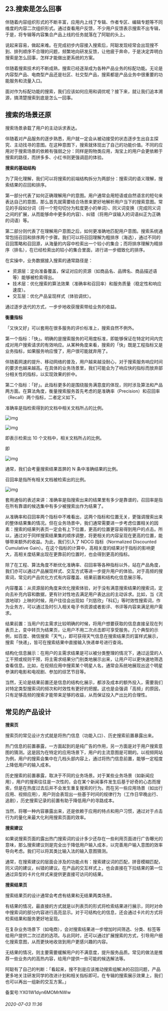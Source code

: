 ## 23.搜索是怎么回事
伴随着内容组织形式的不断丰富，应用内上线了专辑、作者专区、编辑专题等不同维度的内容二次组织形式。通过查看用户反馈，不少用户反馈表示搜索不出专辑，于是，将专辑等内容集合产品上线的任务就落在了阿聪的头上。 


说起来容易，做起来难。在完成初步内容接入搜索后，阿聪发现经常会出现搜不到、排列顺序不合理的问题，频繁地向研发反馈，让他疲于奔命，于是决定弄明白搜索是怎么回事，怎样才能做出更系统的方案。 


伴随着搜索技术的不断成熟，搜索已经逐渐成为各种产品业务的标配功能。无论是内容型产品、电商型产品还是社区、社交型产品，搜索都是产品业务中很重要的功能服务和流量入口。 


面对作为标配功能的搜索，我们应该如何应用和调优呢？接下来，就让我们追本溯源，搞清楚搜索到底是怎么一回事。 


搜索的场景还原
-------


搜索场景承载了用户的主动诉求表达。 


伴随着对产品服务的逐步熟悉，用户就一定会从被动接受的状态逐步生出自主探究、主动找寻的意图。在这种意图下，搜索就体现出了自己的功能价值。不同的应用对于搜索场景的依赖有强弱之分：同样是购物类应用，淘宝上的用户会更依赖于搜索的路径，而拼多多、小红书则更强调逛的体验。 


**搜索的基础结构**


为了简化理解，我们可以将搜索的前端结构拆分为两部分：搜索词的语义理解，搜索结果的召回和排序。 


第一部分代表了如何正确理解用户的意图。用户通常会用短语或自然语言的短句来表达自己的意图，那么首先就需要结合场景来更好地解析用户当下的搜索意图。常见的手段如分词（将一个短句切分为粒度更小的单词）、同义词变换（完成同义词之间的扩展，从而能够命中更多的内容）、纠错（将用户误输入的词语纠正为正确的词语）等。 


第二部分则代表了在理解用户意图之后，如何更准确地匹配用户意图。搜索系统通常包括召回和排序两个步骤。我们可以将召回理解为粗排序（海选），通过不同的召回策略和召回源，从海量的内容中检索出一个较小的集合；而将排序理解为精排序（排名），在已经检索出的较小的集合里面，进行进一步细致化的排序。 


在实操中，业务数据接入搜索的通常路径是： 


* 资源层：定向准备覆盖，保证对应的资源（如商品名、品牌名、商品描述语等）能够被检索得出。
* 技术层：优化搜索的算法效果（准确率和召回率）和服务质量（稳定性和响应速度）。
* 交互层：优化产品呈现样式（体验调优）。

通过逐步迭代的方式，一步步地收获搜索带给业务的收益。 


**衡量指标**


「又快又好」可以套用在很多服务的评价标准上，搜索自然不例外。 


第一个指标：「快」。明确的是搜索服务的可用度标准，即能够保证在特定时间内完成对用户搜索请求的有效响应。从某种角度来看，搜索的「快」既是工程指标又是业务指标，如果服务响应慢了，用户很可能就弃用了。 


伴随着网速的提升、移动网络的普及，用户越来越没耐心，对于搜索服务响应时间的要求也越来越高。在具体的业务场景里，我们可能会为了响应快的指标而放弃部分相关性的指标，以实现效果的折中。 


第二个指标：「好」。此指标更多的是围绕服务满意度的体现，同时涉及算法和产品两方面。在算法角度，衡量搜索服务首先考虑的是准确率（Precision）和召回率（Recall）两个指标，二者定义如下。 


准确率是指检索得到的文档中相关文档所占的比例。 


  



![img](https://pic3.zhimg.com/v2-d4e695ad09d52a943e67ed03a8d2192c.webp)

  



  



![img](https://pic3.zhimg.com/v2-07d5a56ed74ba0e5eeeddbfbaa461752.webp)

即表示检索出 10 个文档中，相关文档所占的比例。 


即  


![img](https://pic3.zhimg.com/v2-1d9b6e307f55f81d6077d7e23d22c5e5.webp)

通常，我们会考量搜索结果首屏的 N 条中准确结果的比例。 


召回率是指所有相关文档被检索出的比例。 


  



![img](https://pic1.zhimg.com/v2-2e11992d6913b4824c53f7565513aa78.webp)

  



套用通俗的表述来讲：准确率是指搜索出来的结果里有多少是靠谱的，召回率是指在所有靠谱的候选集中有多少被搜索出作为结果了。 


从准确率和召回率两个指标中不难看出，这两个指标和位置无关，更强调搜索出来的整体结果集的情况。但在业务场景中，我们通常需要进一步考虑位置相关的因素：搜索的结果列表页一定会有上下位置，更高的位置更容易得到用户的点击。所以，通过对于同样搜索结果集的顺序调整，将更相关的内容呈现在更高的位置，能够带来额外的收益。为此，我们引入了 NDCG 指标（Normalized Discounted Cumulative Gain）。在这个指标的计算中，高相关度的结果对于指标的影响更大，高相关度结果出现在更靠前的位置时，也会得到更高的指标。 


除了在工程、算法角度不断优化准确率、召回率等各种指标以外，站在产品角度，我们亦可以通过产品展现样式、交互方式等进一步提升用户的体验。对于高频的搜索词，常见的产品优化方式有内容覆盖、结果前置和结构化信息展示等。 


内容覆盖：从资源层的角度来优化搜索体验，对于没有满意搜索结果的搜索词，定向去补充内容和数据，更有针对性地去满足用户表达出的主动诉求。比如，当《流浪地球》上映的时候，用户往往会出现如「刘慈欣」「科幻」等时效性搜索词，作为业务方，可以通过及时引入相关电子书资源或者影评、书评等内容来满足用户需求。 


结果前置：当用户的主需求比较明确的时候，将用户想要获取的信息直接呈现在列表页上，变中转页为结果页，让用户不用二次点击即可享受服务。几个典型的示例，如百度、微信搜索「天气」，即可获得天气信息在搜索结果页的富样式展示，搜索「快递」，皆可在搜索结果中直接输入快递单号进行查询。 


结构化信息展示：在用户的主需求结果是可以被分类整理的情况下，通过运营的人工干预或规则干预，将主需求结果分门别类地展示出来，让用户可以更快速地筛选查看信息。比如，在视频应用中搜索某个明星人名，通常会系统地展现出这个明星参演的电影和电视剧、参加的综艺节目等。 


当然，无论是结果前置还是信息的结构化展示，都涉及成本的额外投入，需要我们对特定类型搜索词的频次和时效性有更好的把握。这也是会强调「高频」的原因，只有足够高频的搜索才能带来足够的收益，从而保证投入产出比的合理性。 


常见的产品设计
-------


**搜索页** 


搜索页的常见设计方式就是将热门信息（功能入口）、历史搜索前置暴露出来。 


热门信息的前置暴露，一方面起到的是纯广告的作用，另一方面是对于用户搜索意图的猜测。这是因为在特定的应用场景下，用户的主流意图是可期的。以视频网站为例，用户的搜索会集中在几档头部内容上，通过将热门信息前置，能够一定程度上降低用户的输入成本。 


历史搜索的前置暴露，取决于不同的业务场景。对于某些业务场景（如新闻应用），用户的搜索往往是一次性的，会在某个新闻事件发生后基于好奇的心态而搜索，但是在热度过去后并不会发生重复搜索的行为。而在另一些应用场景（如出行应用、视频应用），用户则会表现出一些基于时间的规律行为（工作日早晚出行、追剧），历史搜索记录的前置有助于降低用户的寻路成本。 


当然，将哪一种内容暴露出来，还是依赖于应用的特点和用户习惯，通过对于点击行为的量化来最大化利用搜索页面的效率。 


**搜索建议**


如果说搜索页面的露出热门搜索词的设计多少还存在一些利用页面进行广告曝光的意味，那么搜索建议则是完全出于降低用户输入成本，以完善用户输入意图的效率导向考虑。我们可以将其类比输入法的输入意图猜测。 


通常，在搜索建议的层面会涉及的功能点有：搜索建议词的匹配，拼音模糊匹配，同义词的建议，纠错的建议。在产品的交互样式上，也会直接在下拉结果的第一位通过异型的卡片化样式来提供更直接可访问的结果。 


**搜索结果页**


搜索结果页的设计通常会考虑有结果和无结果两类场景。 


有结果的情况，最直接的方式就是以列表页的形式将检索结果进行展示，同时对命中搜索词的部分内容进行高亮显示。对于可结构化的信息，还会通过卡片的方式将检索结果和服务更好地呈现。 


在复杂业务场景下（如电商），会对搜索结果进一步增加时间筛选、分类、标签等给用户提供二次过滤的选项。与此同时，还可以通过扩展搜索的方式，引导用户细化搜索意图，从而更快地收敛到用户更感兴趣的内容。 


无结果的情况，则主要需要缓解用户的不满意度，提升服务品质。常见的做法是推荐一些业务内的高热内容，给用户提供一些可能的候选解法等。 


阿聪有了自己的判断：「看起来，搜不到是应该推动搜索组解决的召回问题，产品更多地关注研发同学的改进计划和相关指标即可。在专辑的搜索展示效果上，我们也可以再出一组新的交互方案。」 


备案号:YX01W1dyn6MOMrNWw


###### 2020-07-03 11:36

